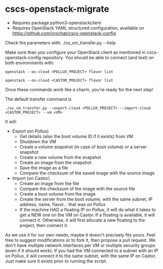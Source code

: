 # cscs-openstack-migrate

* Requires package python3-openstackclient
* Requires OpenStack YAML structured configuration, available on https://github.com/crochat/cscs-openstack-config

Check the parameters with:
./os_vm_transfer.py --help

Make sure than you configure your OpenStack client as mentioned in cscs-openstack-config repository.
You should be able to connect (and test) on both environments with:

```
openstack --os-cloud <POLLUX_PROJECT> flavor list
```

```
openstack --os-cloud <CASTOR_PROJECT> flavor list
```

Once these commands work like a charm, you're ready for the next step!

The default transfer command is

```
./os_vm_transfer.py --export-cloud <POLLUX_PROJECT> --import-cloud <CASTOR_PROJECT> --vm <VM>
```

It will:

* Export (on Pollux)
  * Get details (also the boot volume ID if it exists) from VM
  * Shutdown the VM
  * Create a volume snapshot (in case of boot volume) or a server snapshot
  * Create a new volume from the snapshot
  * Create an image from the snapshot
  * Save the image as a file
  * Compare the checksum of the saved image with the source image
* Import (on Castor)
  * Create an image from the file
  * Compare the checksum of the image with the source file
  * Create a boot volume from the image
  * Create the server from the boot volume, with the same subnet, IP address, name, flavor... that was on Pollux
  * If the machine HAD a floating IP on Pollux, it will do what it takes to get a NEW one on the VM on Castor. If a floating is available, it will connect it. Otherwise, it will first allocate a new floating to the project, then connect it.

As we use it for our own needs, maybe it doesn't precisely fits yours. Feel free to suggest modifications or to fork it, then propose a pull request.
We don't have multiple network interfaces per VM or multiple security groups (even if it should work). If you had the VM connected to a subnet with an IP on Pollux, it will connect it to the same subnet, with the same IP on Castor. Just make sure it exists prior to running the script.
